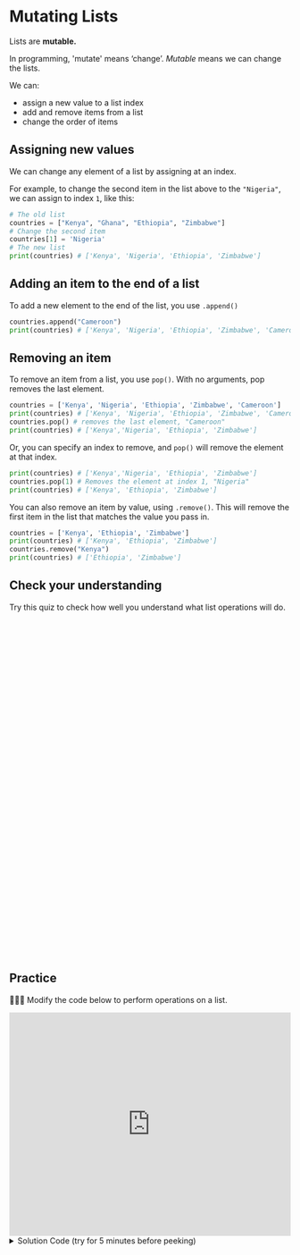 # Mutating Lists

Lists are **mutable.**

In programming, 'mutate' means ‘change’. _Mutable_ means we can change the lists.

We can:

- assign a new value to a list index
- add and remove items from a list
- change the order of items

## Assigning new values

We can change any element of a list by assigning at an index.

For example, to change the second item in the list above to the `"Nigeria"`, we can assign to index `1`, like this:

```python
# The old list
countries = ["Kenya", "Ghana", "Ethiopia", "Zimbabwe"]
# Change the second item
countries[1] = 'Nigeria'
# The new list
print(countries) # ['Kenya', 'Nigeria', 'Ethiopia', 'Zimbabwe']
```

## Adding an item to the end of a list

To add a new element to the end of the list, you use `.append()`

```python
countries.append("Cameroon")
print(countries) # ['Kenya', 'Nigeria', 'Ethiopia', 'Zimbabwe', 'Cameroon']
```

## Removing an item

To remove an item from a list, you use `pop()`. With no arguments, pop removes the last element.

```python
countries = ['Kenya', 'Nigeria', 'Ethiopia', 'Zimbabwe', 'Cameroon']
print(countries) # ['Kenya', 'Nigeria', 'Ethiopia', 'Zimbabwe', 'Cameroon']
countries.pop() # removes the last element, "Cameroon"
print(countries) # ['Kenya','Nigeria', 'Ethiopia', 'Zimbabwe']
```

Or, you can specify an index to remove, and `pop()` will remove the element at that index.

```python
print(countries) # ['Kenya','Nigeria', 'Ethiopia', 'Zimbabwe']
countries.pop(1) # Removes the element at index 1, "Nigeria"
print(countries) # ['Kenya', 'Ethiopia', 'Zimbabwe']
```

You can also remove an item by value, using `.remove()`. This will remove the first item in the list that matches the value you pass in.

```python
countries = ['Kenya', 'Ethiopia', 'Zimbabwe']
print(countries) # ['Kenya', 'Ethiopia', 'Zimbabwe']
countries.remove("Kenya")
print(countries) # ['Ethiopia', 'Zimbabwe']
```

## Check your understanding

Try this quiz to check how well you understand what list operations will do.

<div data-tf-widget="zKMVM3FL" data-tf-medium="snippet" style="width:100%;height:600px;"></div><script src="//embed.typeform.com/next/embed.js"></script>

## Practice

<aside>

👩🏿‍💻 Modify the code below to perform operations on a list.

</aside>

<iframe src="https://trinket.io/embed/python/0839b74c22" width="100%" height="400" frameborder="0" marginwidth="0" marginheight="0" allowfullscreen></iframe>

<details><summary>Solution Code (try for 5 minutes before peeking)</summary>

```python
my_list = [10, 20, 30, 40, 50]
print(my_list)

# Assign the first list item the value 5
my_list[0] = 5
print(my_list)

# Assign the last list item the value 'dog'
my_list[4] = 'dog'
print(my_list)

# Remove the second item in the list
my_list.pop(1)
print(my_list)

# Add another item to the end of the list with value False
my_list.append(False)
print(my_list)

print("The number of items in the list is", len(my_list))
```

</details>
